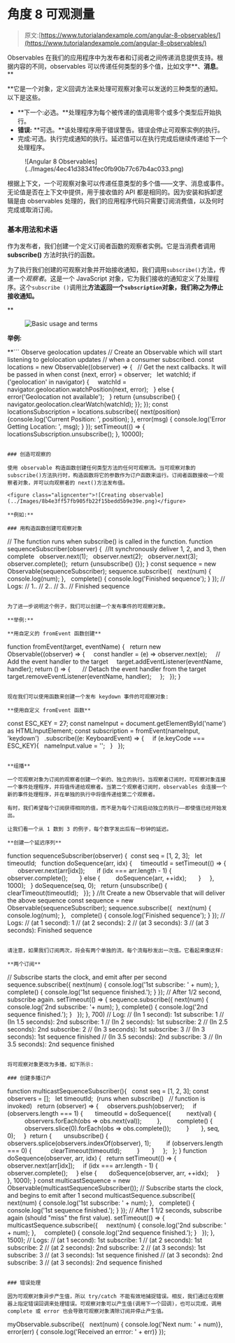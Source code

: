 # 角度 8 可观测量

> 原文:[https://www.tutorialandexample.com/angular-8-observables/](https://www.tutorialandexample.com/angular-8-observables/)

Observables 在我们的应用程序中为发布者和订阅者之间传递消息提供支持。根据内容的不同，observables 可以传递任何类型的多个值，比如文字**、**消息**。**

 **它是一个对象，定义回调方法来处理可观察对象可以发送的三种类型的通知。以下是这些。

*   **下一个:必选。**处理程序为每个被传递的值调用零个或多个类型后开始执行。
*   **错误:** **可选。**该处理程序用于错误警告。错误会停止可观察实例的执行。
*   完成:可选。执行完成通知的执行。延迟值可以在执行完成后继续传递给下一个处理程序。

<figure class="wp-block-image">![Angular 8 Observables](../Images/4ec41d38341fec0fb90b77c67b4ac033.png)</figure>

根据上下文，一个可观察对象可以传递任意类型的多个值——文字、消息或事件。无论值是否在上下文中提供，用于接收值的 API 都是相同的。因为安装和拆卸逻辑是由 observables 处理的，我们的应用程序代码只需要订阅消费值，以及何时完成或取消订阅。

### 基本用法和术语

作为发布者，我们创建一个定义订阅者函数的观察者实例。它是当消费者调用 **subscribe()** 方法时执行的函数。

为了执行我们创建的可观察对象并开始接收通知，我们调用`subscribe()`方法，传递一个*观察者*。这是一个 JavaScript 对象，它为我们接收的通知定义了处理程序。这个`subscribe ()`调用比[](https://angular.io/api/service-worker/SwPush#unsubscribe)**方法返回一个`subscription`对象，我们称之为停止接收通知。**

 **<figure class="aligncenter">![Basic usage and terms](../Images/98edbe4957c19c3f225cf4ee6ec911a8.png)</figure>

**举例:**

 **```
Observe geolocation updates
 // Create an Observable which will start listening to gelolocation updates
 // when a consumer subscribed.
 const locations = new Observable((observer) => {
   // Get the next callbacks. It will be passed in when 
 const {next, error} = observer;
   let watchId; 
 if ('geolocation' in navigator) {
     watchId = navigator.geolocation.watchPosition(next, error);
   } else {
     error('Geolocation not available');
   }
 return {unsubscribe() { navigator.geolocation.clearWatch(watchId); }};
 }); 
 const locationsSubscription = locations.subscribe({
 next(position) {console.log('Current Position: ', position); },
 error(msg) { console.log('Error Getting Location: ', msg); }
 });
 setTimeout(() => { locationsSubscription.unsubscribe(); }, 10000); 
```

### 创造可观察的

使用 observable 构造函数创建任何类型方法的任何可观察流。当可观察对象的 subscribe()方法执行时，构造函数将它的参数作为订户函数来运行。订阅者函数接收一个观察者对象，并可以向观察者的 next()方法发布值。

<figure class="aligncenter">![Creating observable](../Images/8b4e3ff57fb905fb22f15bedd5b9e39e.png)</figure>

**例如:**

### 用构造函数创建可观察对象

```
// The function runs when subscribe() is called in the function.
 function sequenceSubscriber(observer) {
  //It synchronously deliver 1, 2, and 3, then complete 
   observer.next(1);
   observer.next(2);
   observer.next(3);
   observer.complete();
  return {unsubscribe() {}}; 
 }
 const sequence = new Observable(sequenceSubscriber);
 sequence.subscribe({
   next(num) { console.log(num); },
   complete() { console.log('Finished sequence'); }
 }); 
 // Logs:
 // 1..
 // 2..
 // 3..
 // Finished sequence
```

为了进一步说明这个例子，我们可以创建一个发布事件的可观察对象。

**举例:**

**用自定义的 fromEvent 函数创建**

```
function fromEvent(target, eventName) {
   return new Observable((observer) => {
     const handler = (e) => observer.next(e);
     // Add the event handler to the target
     target.addEventListener(eventName, handler);
 return () => {
       // Detach the event handler from the target
       target.removeEventListener(eventName, handler); 
     };
   });
 } 
```

现在我们可以使用函数来创建一个发布 keydown 事件的可观察对象:

**使用自定义 fromEvent 函数**

```
const ESC_KEY = 27;
 const nameInput = document.getElementById('name') as HTMLInputElement;
 const subscription = fromEvent(nameInput, 'keydown')
   .subscribe((e: KeyboardEvent) => {
     if (e.keyCode === ESC_KEY){ 
   nameInput.value = '';
   } 
   }); 
```

**组播**

一个可观察对象为订阅的观察者创建一个新的、独立的执行。当观察者订阅时，可观察对象连接一个事件处理程序，并将值传递给观察者。当第二个观察者订阅时，observables 会连接一个新的事件处理程序，并在单独的执行中将值传递给第二个观察者。

有时，我们希望每个订阅获得相同的值，而不是为每个订阅启动独立的执行——即使值已经开始发出。

让我们看一个从 1 数到 3 的例子，每个数字发出后有一秒钟的延迟。

**创建一个延迟序列**

```
function sequenceSubscriber(observer) {
  const seq = [1, 2, 3];
   let timeoutId;
   function doSequence(arr, idx) {
     timeoutId = setTimeout(() => {
       observer.next(arr[idx]);
       if (idx === arr.length - 1) { 
         observer.complete();
       } else {
         doSequence(arr, ++idx);
       }
     }, 1000);
   }
 doSequence(seq, 0); 
   return {unsubscribe() {
     clearTimeout(timeoutId);
   }};
 }
 //It Create a new Observable that will deliver the above sequence 
 const sequence = new Observable(sequenceSubscriber);
 sequence.subscribe({
   next(num) { console.log(num); },
   complete() { console.log('Finished sequence'); }
 });
 // Logs:
 // (at 1 second): 1 
 // (at 2 seconds): 2
 // (at 3 seconds): 3
 // (at 3 seconds): Finished sequence 
```

请注意，如果我们订阅两次，将会有两个单独的流，每个流每秒发出一次值。它看起来像这样:

**两个订阅**

```
// Subscribe starts the clock, and emit after per second 
 sequence.subscribe({
 next(num) { console.log('1st subscribe: ' + num); },
 complete() { console.log('1st sequence finished.'); }
 });
 // After 1/2 second, subscribe again.
 setTimeout(() => {
 sequence.subscribe({ 
 next(num) { console.log('2nd subscribe: '+ num); },
 complete() { console.log('2nd sequence finished.'); }
   });
 }, 700)
 // Log:
 // (In 1 second): 1st subscribe: 1
 // (In 1.5 seconds): 2nd subscribe: 1 
 // (In 2 seconds): 1st subscribe: 2
 // (In 2.5 seconds): 2nd subscribe: 2
 // (In 3 seconds): 1st subscribe: 3
 // (In 3 seconds): 1st sequence finished
 // (In 3.5 seconds): 2nd subscribe: 3
 // (In 3.5 seconds): 2nd sequence finished 
```

将可观察对象更改为多播，如下所示:

### 创建多播订户

```
function multicastSequenceSubscriber(){
   const seq = [1, 2, 3];
 const observers = [];
   let timeoutId;
  (runs when subscribe()
   // function is invoked)
   return (observer) => {
     observers.push(observer); 
     if (observers.length === 1) {
       timeoutId = doSequence({
         next(val) {
           observers.forEach(obs => obs.next(val));
         },
         complete() {
           observers.slice(0).forEach(obs => obs.complete()); 
         }
       }, seq, 0);
     }
  return {
       unsubscribe() {
         observers.splice(observers.indexOf(observer), 1);
         if (observers.length === 0) { 
           clearTimeout(timeoutId);
         }
       }
     };
   };
 } 
 function doSequence(observer, arr, idx) {
   return setTimeout(() => {
     observer.next(arr[idx]);
     if (idx === arr.length - 1) {
       observer.complete();
     } else {
       doSequence(observer, arr, ++idx); 
     }
   }, 1000);
 }
 const multicastSequence = new Observable(multicastSequenceSubscriber());
 // Subscribe starts the clock, and begins to emit after 1 second
 multicastSequence.subscribe({ 
   next(num) { console.log('1st subscribe: ' + num); },
   complete() { console.log('1st sequence finished.'); }
 });
 // After 1 1/2 seconds, subscribe again (should "miss" the first value).
 setTimeout(() => {
   multicastSequence.subscribe({
     next(num) { console.log('2nd subscribe: ' + num); },
     complete() { console.log('2nd sequence finished.'); } 
   });
 }, 1500);
 // Logs:
 // (at 1 second): 1st subscribe: 1
 // (at 2 seconds): 1st subscribe: 2
 // (at 2 seconds): 2nd subscribe: 2
 // (at 3 seconds): 1st subscribe: 3
 // (at 3 seconds): 1st sequence finished 
 // (at 3 seconds): 2nd subscribe: 3
 // (at 3 seconds): 2nd sequence finished 
```

### 错误处理

因为可观察对象异步产生值，所以 try/catch 不能有效地捕捉错误。相反，我们通过在观察器上指定错误回调来处理错误。可观察对象可以产生值(调用下一个回调)，也可以完成，调用 complete 或 error 也会导致可观察对象清除订阅并停止产生值。

```
myObservable.subscribe({
   next(num) { console.log('Next num: ' + num)},
   error(err) { console.log('Received an errror: ' + err)}
 }); 
```******